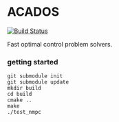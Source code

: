 # ACADOS
[![Build Status](https://secure.travis-ci.org/acados/acados.png?branch=master)](http://travis-ci.org/acados/acados)

Fast optimal control problem solvers.


### getting started

    git submodule init
    git submodule update
    mkdir build
    cd build
    cmake ..
    make
    ./test_nmpc
